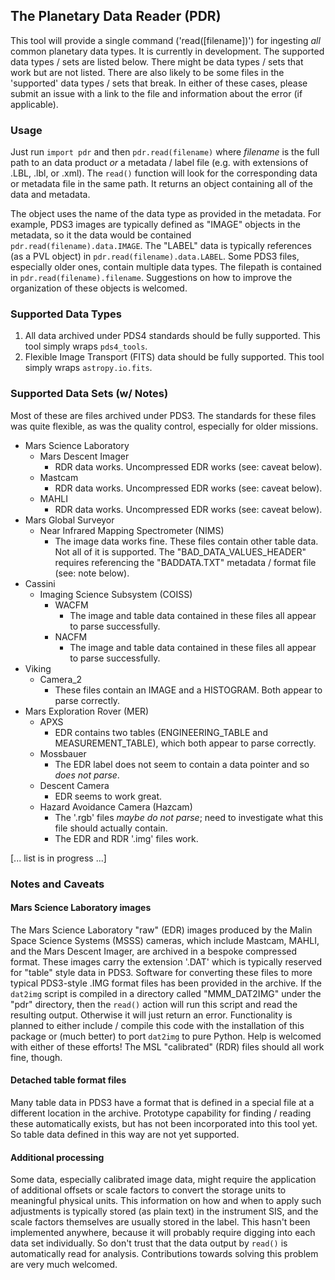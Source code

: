 ## The Planetary Data Reader (PDR)
This tool will provide a single command ('read([filename])') for ingesting _all_ common planetary data types. It is currently in development. The supported data types / sets are listed below. There might be data types / sets that work but are not listed. There are also likely to be some files in the 'supported' data types / sets that break. In either of these cases, please submit an issue with a link to the file and information about the error (if applicable).

### Usage
Just run `import pdr` and then `pdr.read(filename)` where _filename_ is the full path to an data product _or_ a metadata / label file (e.g. with extensions of .LBL, .lbl, or .xml). The `read()` function will look for the corresponding data or metadata file in the same path. It returns an object containing all of the data and metadata.

The object uses the name of the data type as provided in the metadata. For example, PDS3 images are typically defined as "IMAGE" objects in the metadata, so it the data would be contained `pdr.read(filename).data.IMAGE`. The "LABEL" data is typically references (as a PVL object) in `pdr.read(filename).data.LABEL`. Some PDS3 files, especially older ones, contain multiple data types. The filepath is contained in `pdr.read(filename).filename`. Suggestions on how to improve the organization of these objects is welcomed.

### Supported Data Types
1. All data archived under PDS4 standards should be fully supported. This tool simply wraps `pds4_tools`.
2. Flexible Image Transport (FITS) data should be fully supported. This tool simply wraps `astropy.io.fits`.

### Supported Data Sets (w/ Notes)
Most of these are files archived under PDS3. The standards for these files was quite flexible, as was the quality control, especially for older missions.

* Mars Science Laboratory
    * Mars Descent Imager
        * RDR data works. Uncompressed EDR works (see: caveat below).
    * Mastcam
        * RDR data works. Uncompressed EDR works (see: caveat below).
    * MAHLI
        * RDR data works. Uncompressed EDR works (see: caveat below).
* Mars Global Surveyor
    * Near Infrared Mapping Spectrometer (NIMS)
        * The image data works fine. These files contain other table data. Not all of it is supported. The "BAD_DATA_VALUES_HEADER" requires referencing the "BADDATA.TXT" metadata / format file (see: note below).
* Cassini
    * Imaging Science Subsystem (COISS)
        * WACFM
            * The image and table data contained in these files all appear to parse successfully.
        * NACFM
            * The image and table data contained in these files all appear to parse successfully.
* Viking
    * Camera_2
        * These files contain an IMAGE and a HISTOGRAM. Both appear to parse correctly.
* Mars Exploration Rover (MER)
    * APXS
        * EDR contains two tables (ENGINEERING_TABLE and MEASUREMENT_TABLE), which both appear to parse correctly.
    * Mossbauer
        * The EDR label does not seem to contain a data pointer and so *does not parse*.
    * Descent Camera
        * EDR seems to work great.
    * Hazard Avoidance Camera (Hazcam)
        * The '.rgb' files *maybe do not parse*; need to investigate what this file should actually contain.
        * The EDR and RDR '.img' files work.

[... list is in progress ...]
    


### Notes and Caveats
#### Mars Science Laboratory images
The Mars Science Laboratory "raw" (EDR) images produced by the Malin Space Science Systems (MSSS) cameras, which include Mastcam, MAHLI, and the Mars Descent Imager, are archived in a bespoke compressed format. These images carry the extension '.DAT' which is typically reserved for "table" style data in PDS3. Software for converting these files to more typical PDS3-style .IMG format files has been provided in the archive. If the `dat2img` script is compiled in a directory called "MMM_DAT2IMG" under the "pdr" directory, then the `read()` action will run this script and read the resulting output. Otherwise it will just return an error. Functionality is planned to either include / compile this code with the installation of this package or (much better) to port `dat2img` to pure Python. Help is welcomed with either of these efforts! The MSL "calibrated" (RDR) files should all work fine, though.

#### Detached table format files
Many table data in PDS3 have a format that is defined in a special file at a different location in the archive. Prototype capability for finding / reading these automatically exists, but has not been incorporated into this tool yet. So table data defined in this way are not yet supported.

#### Additional processing
Some data, especially calibrated image data, might require the application of additional offsets or scale factors to convert the storage units to meaningful physical units. This information on how and when to apply such adjustments is typically stored (as plain text) in the instrument SIS, and the scale factors themselves are usually stored in the label. This hasn't been implemented anywhere, because it will probably require digging into each data set individually. So don't trust that the data output by `read()` is automatically read for analysis. Contributions towards solving this problem are very much welcomed.